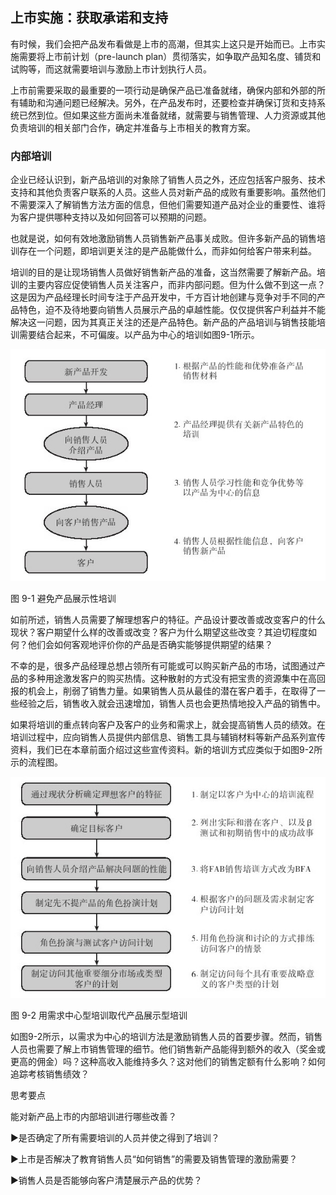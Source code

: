 ## 上市实施：获取承诺和支持

有时候，我们会把产品发布看做是上市的高潮，但其实上这只是开始而已。上市实施需要将上市前计划（pre-launch plan）贯彻落实，如争取产品知名度、铺货和试购等，而这就需要培训与激励上市计划执行人员。

上市前需要采取的最重要的一项行动是确保产品已准备就绪，确保内部和外部的所有辅助和沟通问题已经解决。另外，在产品发布时，还要检查并确保订货和支持系统已然到位。但如果这些方面尚未准备就绪，就需要与销售管理、人力资源或其他负责培训的相关部门合作，确定并准备与上市相关的教育方案。

### 内部培训

企业已经认识到，新产品培训的对象除了销售人员之外，还应包括客户服务、技术支持和其他负责客户联系的人员。这些人员对新产品的成败有重要影响。虽然他们不需要深入了解销售方法方面的信息，但他们需要知道产品对企业的重要性、谁将为客户提供哪种支持以及如何回答可以预期的问题。

也就是说，如何有效地激励销售人员销售新产品事关成败。但许多新产品的销售培训存在一个问题，即培训更关注的是产品能做什么，而非如何给客户带来利益。

培训的目的是让现场销售人员做好销售新产品的准备，这当然需要了解新产品。培训的主要内容应促使销售人员关注客户，而非内部问题。但为什么做不到这一点？这是因为产品经理长时间专注于产品开发中，千方百计地创建与竞争对手不同的产品特色，迫不及待地要向销售人员展示产品的卓越性能。仅仅提供客户利益并不能解决这一问题，因为其真正关注的还是产品特色。新产品的产品培训与销售技能培训需要结合起来，不可偏废。以产品为中心的培训如图9-1所示。

![](images/image01280_jpeg)

图 9-1 避免产品展示性培训 

如前所述，销售人员需要了解理想客户的特征。产品设计要改善或改变客户的什么现状？客户期望什么样的改善或改变？客户为什么期望这些改变？其迫切程度如何？他们会如何客观地评价你的产品是否确实能够提供期望的结果？

不幸的是，很多产品经理总想占领所有可能或可以购买新产品的市场，试图通过产品的多种用途激发客户的购买热情。这种散射的方式没有把宝贵的资源集中在高回报的机会上，削弱了销售力量。如果销售人员从最佳的潜在客户着手，在取得了一些经验之后，销售收入就会迅速增加，销售人员也会更热情地投入产品的销售中。

如果将培训的重点转向客户及客户的业务和需求上，就会提高销售人员的绩效。在培训过程中，应向销售人员提供内部信息、销售工具与辅销材料等新产品系列宣传资料，我们已在本章前面介绍过这些宣传资料。新的培训方式应类似于如图9-2所示的流程图。

![](images/image01281_jpeg)

图 9-2 用需求中心型培训取代产品展示型培训 

如图9-2所示，以需求为中心的培训方法是激励销售人员的首要步骤。然而，销售人员也需要了解上市销售管理的细节。他们销售新产品能得到额外的收入（奖金或更高的佣金）吗？这种高收入能维持多久？这对他们的销售定额有什么影响？如何追踪考核销售绩效？

思考要点

能对新产品上市的内部培训进行哪些改善？

▶是否确定了所有需要培训的人员并使之得到了培训？

▶上市是否解决了教育销售人员“如何销售”的需要及销售管理的激励需要？

▶销售人员是否能够向客户清楚展示产品的优势？
